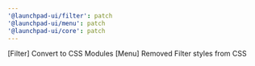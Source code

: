 ```yaml
---
'@launchpad-ui/filter': patch
'@launchpad-ui/menu': patch
'@launchpad-ui/core': patch
---
```


[Filter] Convert to CSS Modules
[Menu] Removed Filter styles from CSS
